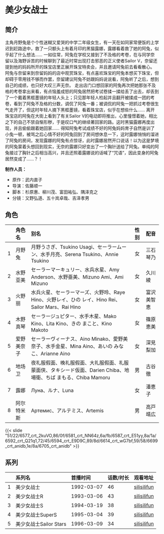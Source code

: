 # 美少女战士


## 简介

主角月野兔是个个性迷糊又爱哭的中学二年级女生，有一天在如同家常便饭的上学迟到赶路途中，救了一只额头上有着月印的黑猫露娜，露娜看着救了她的阿兔，似乎起了什么想法……
一如往常，阿兔在学校又接到了不及格的考卷，在与同学奈留以及海野诉苦的时候聊到了最近时常出现打击邪恶的正义使者Sailor V，奈留还提到他的妈妈所开的珠宝店里正展开珠宝特卖会，并且邀请阿兔前去看看散心。
阿兔与奈留来到奈留妈妈的店中观赏珠宝，有点喜欢珠宝的阿兔本想买下珠宝，但却碍于零用钱不够而作罢，奈留建议阿兔不妨跟妈妈说说看，阿兔听了之后，想到自己的成绩，也只好大叹三声无奈。
走出店门口想回家的阿兔再次把她那张不及格的考卷拿出来看，有点恼羞成怒的阿兔居然把考试卷揉一揉给丢了出去，却丢到了一个戴着黑框墨镜的年轻人头上；只见那年轻人检起并且翻开被揉成一团的考卷，看到了阿兔不及格的分数，调侃了阿兔一番；被调侃的阿兔一把抓过考卷很生气走开了，但这时年轻人摘下黑框墨镜，看着珠宝店，似乎在想些什么……
离开珠宝店的阿兔在大街上看到了有关Sailor V的电动即将推出，心里憧憬着她，相比之下的自己不禁自惭形秽，于是叹口气的继续著回家的路。这时黑猫露娜再度出现，并且偷偷跟着她回家……
得知阿兔考试成绩不好的阿兔妈妈育子自然是训了小兔一顿，被骂之后心情不好的阿兔回到了房间想休息一下，这时露娜悄悄的溜进了阿兔的房间，发现露娜的阿兔有点惊讶，此时露娜居然开口说话！以为这是梦境的阿兔蒙着头想回到现实，无奈的露娜只好变出了一个胸针送给了阿兔。单纯的阿兔接过了胸针之后相当高兴，并且还照着露娜说的话喊了“咒语”，因此变身的阿兔居然变成了……？！

**制作人员：**
- 原作：武内直子
- 导演：佐藤顺一
- 脚本：杉原惠、柳川茂、富田祐弘、隅泽克之
- 分镜：又野弘道、五十岚卓哉、吉泽孝男

## 角色

|     |   角色名   |   别名  | 性别 |  配音  |
|:--- |:------  |:----      |:---  |:--   |
| 1 | 月野兔 | 月野うさぎ、Tsukino Usagi、セーラームーン、水手月亮、Serena Tsukino、Annie Tsukino | 女 | 三石琴乃 |
| 2 | 水野亚美 | セーラーマーキュリー、水兵水星、Amy Anderson、水野亜美、Mizuno Ami、Ami Mizuno | 女 | 久川綾 |
| 3 | 火野丽 | 水兵火星、セーラーマーズ、火野玲、Raye Hino、火野レイ、ひの レイ、Hino Rei、Sailor Mars、Rai Hino | 女 | 富沢美智恵 |
| 4 | 木野真琴 | セーラージュピター、水手木星、Mako Kino、Lita Kino、きの まこと、Kino Makoto | 女 | 篠原恵美 |
| 5 | 爱野美奈子 | セーラーヴィーナス、Aino Minako、愛野美奈子、水手金星、Mina Aino、あいの みなこ、Arianne Aino | 女 | 深見梨加 |
| 6 | 地场卫 | 夜礼服假面、晚礼服假面、大礼服假面、礼服蒙面侠、タキシード仮面、Darien Chiba、地場衛、ちば まもる、Chiba Mamoru | 男 | 古谷徹 |
| 7 | 露娜 | Луна、ルナ、Luna | 女 | 潘恵子 |
| 8 | 阿尔特米斯 | Артемис、アルテミス、Artemis | 男 | 高戸靖広 |

{{< slide "51/22/6577_crt_2kuVO,86/0f/6581_crt_NN64z,6a/fb/6587_crt_E51yy,8a/1a/6592_crt_Q21q1,72/45/6594_crt_E9D9C,89/8d/6614_crt_wG7bf,59/58/6699_crt_anidb,1e/8a/6705_crt_anidb" >}}

## 系列

|     |   系列名   |   首播时间  | 话数/时长  | 观看地址 |
|:---  |:------    |:----      |:---       |:---  |
| 1 | 美少女战士 | 1992-03-07 | 46 | [silisilifun](https://www.silisilifun.com/vodplay/MVZ7777Z/1/1/)  |
| 2 | 美少女战士R | 1993-03-06 | 43 | [silisilifun](https://www.silisilifun.com/vodplay/HVZ7777Z/1/1/)  |
| 3 | 美少女战士S | 1994-03-19 | 38 | [silisilifun](https://www.silisilifun.com/vodplay/9VZ7777Z/1/1/)  |
| 4 | 美少女战士SuperS | 1995-03-04 | 39 | [silisilifun](https://www.silisilifun.com/vodplay/rVZ7777Z/1/1/)  |
| 5 | 美少女战士Sailor Stars | 1996-03-09 | 34 | [silisilifun](https://www.silisilifun.com/vodplay/oVZ7777Z/1/1/)  |

<!--

## 配乐

{{< music auto="https://y.qq.com/n/yqq/album/.html" >}}

## MAD

{{< media auto="mad/sailor_moon" >}}

-->



